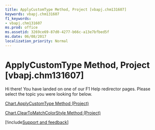 ```yaml
---
title: ApplyCustomType Method, Project [vbapj.chm131607]
keywords: vbapj.chm131607
f1_keywords:
- vbapj.chm131607
ms.prod: office
ms.assetid: 3269ce69-87d0-4277-b66c-a13e7bfbed5f
ms.date: 06/08/2017
localization_priority: Normal
---
```



# ApplyCustomType Method, Project [vbapj.chm131607]

Hi there! You have landed on one of our F1 Help redirector pages. Please select the topic you were looking for below.

[Chart.ApplyCustomType Method (Project)](http://msdn.microsoft.com/library/2bfe88c2-198e-a039-ace6-4ba362ce09d6%28Office.15%29.aspx)

[Chart.ClearToMatchColorStyle Method (Project)](http://msdn.microsoft.com/library/b2592ff4-8410-fa5c-a270-d03d47156607%28Office.15%29.aspx)

[!include[Support and feedback](~/includes/feedback-boilerplate.md)]